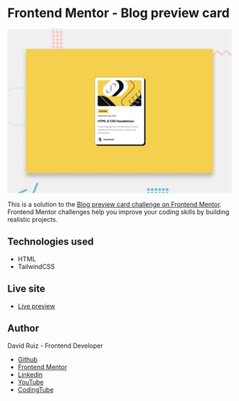# Frontend Mentor - Blog preview card

![Design preview for the QR code component coding challenge](./preview.jpg)

This is a solution to the [Blog preview card challenge on Frontend Mentor](https://www.frontendmentor.io/challenges/blog-preview-card-ckPaj01IcS). Frontend Mentor challenges help you improve your coding skills by building realistic projects. 

## Technologies used

- HTML
- TailwindCSS

## Live site

- [Live preview](https://davichobits.github.io/qr-code-component/)

## Author

David Ruiz - Frontend Developer
- [Github](https://github.com/Davichobits)
- [Frontend Mentor](https://www.frontendmentor.io/profile/Davichobits) 
- [Linkedin](https://www.linkedin.com/in/davidirc/)
- [YouTube](https://www.youtube.com/CodingTube)
- [CodingTube](https://codingtube.dev/)